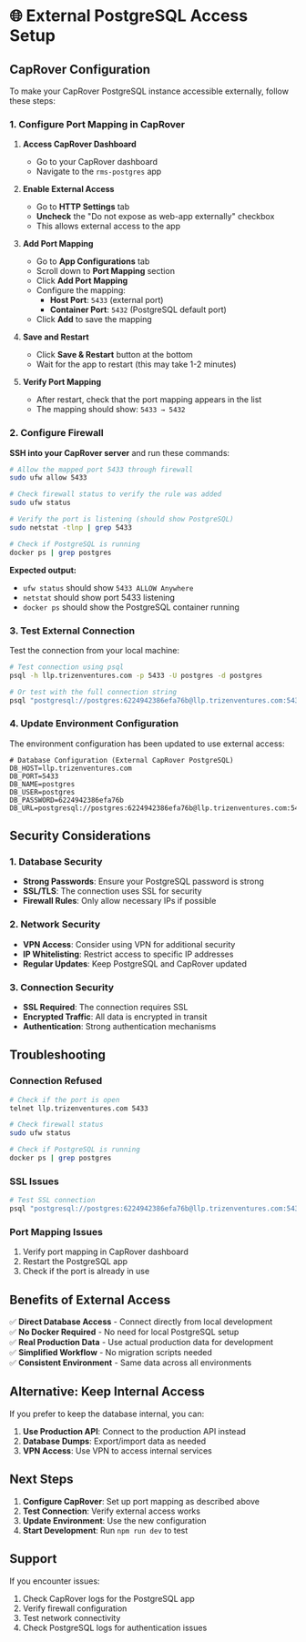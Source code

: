 # 🌐 External PostgreSQL Access Setup

## CapRover Configuration

To make your CapRover PostgreSQL instance accessible externally, follow these steps:

### 1. Configure Port Mapping in CapRover

1. **Access CapRover Dashboard**
   - Go to your CapRover dashboard
   - Navigate to the `rms-postgres` app

2. **Enable External Access**
   - Go to **HTTP Settings** tab
   - **Uncheck** the "Do not expose as web-app externally" checkbox
   - This allows external access to the app

3. **Add Port Mapping**
   - Go to **App Configurations** tab
   - Scroll down to **Port Mapping** section
   - Click **Add Port Mapping**
   - Configure the mapping:
     - **Host Port**: `5433` (external port)
     - **Container Port**: `5432` (PostgreSQL default port)
   - Click **Add** to save the mapping

4. **Save and Restart**
   - Click **Save & Restart** button at the bottom
   - Wait for the app to restart (this may take 1-2 minutes)

5. **Verify Port Mapping**
   - After restart, check that the port mapping appears in the list
   - The mapping should show: `5433 → 5432`

### 2. Configure Firewall

**SSH into your CapRover server** and run these commands:

```bash
# Allow the mapped port 5433 through firewall
sudo ufw allow 5433

# Check firewall status to verify the rule was added
sudo ufw status

# Verify the port is listening (should show PostgreSQL)
sudo netstat -tlnp | grep 5433

# Check if PostgreSQL is running
docker ps | grep postgres
```

**Expected output:**
- `ufw status` should show `5433 ALLOW Anywhere`
- `netstat` should show port 5433 listening
- `docker ps` should show the PostgreSQL container running

### 3. Test External Connection

Test the connection from your local machine:

```bash
# Test connection using psql
psql -h llp.trizenventures.com -p 5433 -U postgres -d postgres

# Or test with the full connection string
psql "postgresql://postgres:6224942386efa76b@llp.trizenventures.com:5433/postgres"
```

### 4. Update Environment Configuration

The environment configuration has been updated to use external access:

```env
# Database Configuration (External CapRover PostgreSQL)
DB_HOST=llp.trizenventures.com
DB_PORT=5433
DB_NAME=postgres
DB_USER=postgres
DB_PASSWORD=6224942386efa76b
DB_URL=postgresql://postgres:6224942386efa76b@llp.trizenventures.com:5433/postgres
```

## Security Considerations

### 1. Database Security
- **Strong Passwords**: Ensure your PostgreSQL password is strong
- **SSL/TLS**: The connection uses SSL for security
- **Firewall Rules**: Only allow necessary IPs if possible

### 2. Network Security
- **VPN Access**: Consider using VPN for additional security
- **IP Whitelisting**: Restrict access to specific IP addresses
- **Regular Updates**: Keep PostgreSQL and CapRover updated

### 3. Connection Security
- **SSL Required**: The connection requires SSL
- **Encrypted Traffic**: All data is encrypted in transit
- **Authentication**: Strong authentication mechanisms

## Troubleshooting

### Connection Refused
```bash
# Check if the port is open
telnet llp.trizenventures.com 5433

# Check firewall status
sudo ufw status

# Check if PostgreSQL is running
docker ps | grep postgres
```

### SSL Issues
```bash
# Test SSL connection
psql "postgresql://postgres:6224942386efa76b@llp.trizenventures.com:5433/postgres?sslmode=require"
```

### Port Mapping Issues
1. Verify port mapping in CapRover dashboard
2. Restart the PostgreSQL app
3. Check if the port is already in use

## Benefits of External Access

✅ **Direct Database Access** - Connect directly from local development  
✅ **No Docker Required** - No need for local PostgreSQL setup  
✅ **Real Production Data** - Use actual production data for development  
✅ **Simplified Workflow** - No migration scripts needed  
✅ **Consistent Environment** - Same data across all environments  

## Alternative: Keep Internal Access

If you prefer to keep the database internal, you can:

1. **Use Production API**: Connect to the production API instead
2. **Database Dumps**: Export/import data as needed
3. **VPN Access**: Use VPN to access internal services

## Next Steps

1. **Configure CapRover**: Set up port mapping as described above
2. **Test Connection**: Verify external access works
3. **Update Environment**: Use the new configuration
4. **Start Development**: Run `npm run dev` to test

## Support

If you encounter issues:
1. Check CapRover logs for the PostgreSQL app
2. Verify firewall configuration
3. Test network connectivity
4. Check PostgreSQL logs for authentication issues
